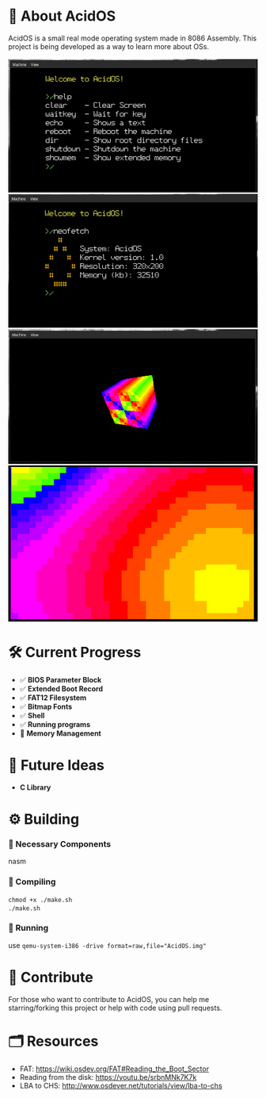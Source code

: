 # 🧪 About AcidOS
AcidOS is a small real mode operating system made in 8086 Assembly. This project is being developed as a way to learn more about OSs. <br /><br />
![GitHub Logo](Scrshot.png)
![GitHub Logo](Scrshot2.png)
![GitHub Logo](Scrshot4.png)
![GitHub Logo](Scrshot3.png)

# 🛠️ Current Progress
- ✅ **BIOS Parameter Block**
- ✅ **Extended Boot Record**
- ✅ **FAT12 Filesystem**
- ✅ **Bitmap Fonts**
- ✅ **Shell**
- ✅ **Running programs**
- 🚧 **Memory Management**

# 🚀 Future Ideas
- **C Library**

# ⚙️ Building
### 🧰 Necessary Components
nasm
### 📄 Compiling
`chmod +x ./make.sh` <br />
`./make.sh` 
### 🚀 Running
use `qemu-system-i386 -drive format=raw,file="AcidOS.img"`

# 🤝 Contribute
For those who want to contribute to AcidOS, you can help me starring/forking this project or help with code using pull requests.

# 🗂️ Resources
- FAT: https://wiki.osdev.org/FAT#Reading_the_Boot_Sector
- Reading from the disk: https://youtu.be/srbnMNk7K7k
- LBA to CHS: http://www.osdever.net/tutorials/view/lba-to-chs
